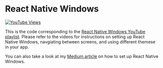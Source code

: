 # React Native Windows

[![YouTube Views](https://img.shields.io/youtube/views/9DMoN5ef6-g?style=social)](https://img.shields.io/youtube/views/9DMoN5ef6-g?style=social)

This is the code corresponding to the [React Native Windows YouTube playlist](https://www.youtube.com/watch?v=lpCa1kKJjOY&list=PLImMVrOC3KFluGZch12h_4Q0HBiALxSwH). Please refer to the videos for instructions on setting up React Native Windows, navgiating between screens, and using different themese in your app.

You can also take a look at my [Medium article](https://shreyasnisal.medium.com/react-native-windows-2bd251750958) on how to set up React Native Windows.
